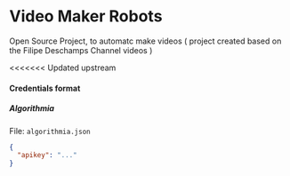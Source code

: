 # Video Maker Robots
Open Source Project, to automatc make videos ( project created based on the Filipe Deschamps Channel videos )

<<<<<<< Updated upstream
#### Credentials format
##### Algorithmia
File: `algorithmia.json`
```json
{
  "apikey": "..."
}
```
